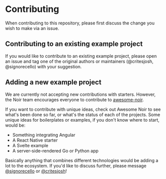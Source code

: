 # Contributing

When contributing to this repository, please first discuss the change you wish to make via an issue.

## Contributing to an existing example project

If you would like to contribute to an existing example project, please open an issue and tag one of the original
authors or maintainers (@critesjosh, @signorecello) with your suggestion.

## Adding a new example project

We are currently not accepting new contributions with starters. However, the Noir team encourages everyone to contribute to [awesome-noir](https://github.com/noir-lang/awesome-noir).

If you want to contribute with unique ideas, check out Awesome Noir to see what's been done so far, or what's the status of each of the projects. Some unique ideas for boilerplates or examples, if you don't know where to start, would be:

- Something integrating Angular
- A React Native starter
- A Svelte example
- A server-side-rendered Go or Python app

Basically anything that combines different technologies would be adding a lot to the ecosystem. If you'd like to discuss further, please message [@signorecello](https://github.com/signorecello) or [@critesjosh](https://github.com/critesjosh)!
